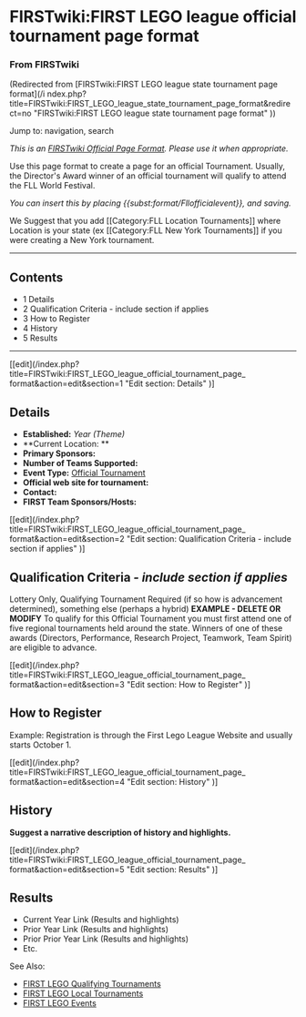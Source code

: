 # FIRSTwiki:FIRST LEGO league official tournament page format

### From FIRSTwiki

(Redirected from [FIRSTwiki:FIRST LEGO league state tournament page format](/i
ndex.php?title=FIRSTwiki:FIRST_LEGO_league_state_tournament_page_format&redire
ct=no "FIRSTwiki:FIRST LEGO league state tournament page format" ))

Jump to: navigation, search

_This is an [FIRSTwiki Official Page Format](/index.php/FIRSTwiki:Page_formats
"FIRSTwiki:Page formats" ). Please use it when appropriate._

Use this page format to create a page for an official Tournament. Usually, the
Director's Award winner of an official tournament will qualify to attend the
FLL World Festival.

_You can insert this by placing {{subst:format/Fllofficialevent}}, and
saving._

We Suggest that you add [[Category:FLL Location Tournaments]] where Location
is your state (ex [[Category:FLL New York Tournaments]] if you were creating a
New York tournament.

* * *

## Contents

  * 1 Details
  * 2 Qualification Criteria - include section if applies
  * 3 How to Register
  * 4 History
  * 5 Results  
---  
  
[[edit](/index.php?title=FIRSTwiki:FIRST_LEGO_league_official_tournament_page_
format&action=edit&section=1 "Edit section: Details" )]

## Details

  * **Established:** _Year (Theme)_
  * **Current Location: **
  * **Primary Sponsors:**
  * **Number of Teams Supported:**
  * **Event Type:** [Official Tournament](/index.php?title=FLL_Official_Tournament&action=edit "FLL Official Tournament" )
  * **Official web site for tournament:**
  * **Contact:**
  * **FIRST Team Sponsors/Hosts:**

[[edit](/index.php?title=FIRSTwiki:FIRST_LEGO_league_official_tournament_page_
format&action=edit&section=2 "Edit section: Qualification Criteria - include
section if applies" )]

## Qualification Criteria _\- include section if applies_

Lottery Only, Qualifying Tournament Required (if so how is advancement
determined), something else (perhaps a hybrid) **EXAMPLE - DELETE OR MODIFY**
To qualify for this Official Tournament you must first attend one of five
regional tournaments held around the state. Winners of one of these awards
(Directors, Performance, Research Project, Teamwork, Team Spirit) are eligible
to advance.

[[edit](/index.php?title=FIRSTwiki:FIRST_LEGO_league_official_tournament_page_
format&action=edit&section=3 "Edit section: How to Register" )]

## How to Register

Example: Registration is through the First Lego League Website and usually
starts October 1.

[[edit](/index.php?title=FIRSTwiki:FIRST_LEGO_league_official_tournament_page_
format&action=edit&section=4 "Edit section: History" )]

## History

**Suggest a narrative description of history and highlights.**

[[edit](/index.php?title=FIRSTwiki:FIRST_LEGO_league_official_tournament_page_
format&action=edit&section=5 "Edit section: Results" )]

## Results

  * Current Year Link (Results and highlights) 
  * Prior Year Link (Results and highlights) 
  * Prior Prior Year Link (Results and highlights) 
  * Etc. 

See Also:

  * [FIRST LEGO Qualifying Tournaments](/index.php/Category:FLL_Qualifying_Tournaments "Category:FLL Qualifying Tournaments" )
  * [FIRST LEGO Local Tournaments](/index.php/Category:FLL_Local_Tournaments "Category:FLL Local Tournaments" )
  * [FIRST LEGO Events](/index.php/Category:FLL_Events "Category:FLL Events" )

  


